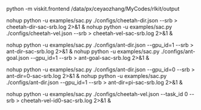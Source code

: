 
python -m viskit.frontend /data/px/ceyaozhang/MyCodes/rlkit/output

nohup python -u examples/sac.py ./configs/cheetah-dir.json --srb > cheetah-dir-sac-srb.log 2>&1 &
nohup python -u examples/sac.py ./configs/cheetah-vel.json --srb > cheetah-vel-sac-srb.log 2>&1 &


nohup python -u examples/sac.py ./configs/ant-dir.json --gpu_id=1 --srb > ant-dir-sac-srb.log 2>&1 &
nohup python -u examples/sac.py ./configs/ant-goal.json --gpu_id=1 --srb > ant-goal-sac-srb.log 2>&1 &

nohup python -u examples/sac.py ./configs/ant-dir.json --gpu_id=0 --srb > ant-dir=0-sac-srb.log 2>&1 &
nohup python -u examples/sac.py ./configs/ant-dir.json --gpu_id=1 --srb > ant-dir=pi-sac-srb.log 2>&1 &


nohup python -u examples/sac.py ./configs/cheetah-vel.json --task_id 0 --srb > cheetah-vel-id0-sac-srb.log 2>&1 &